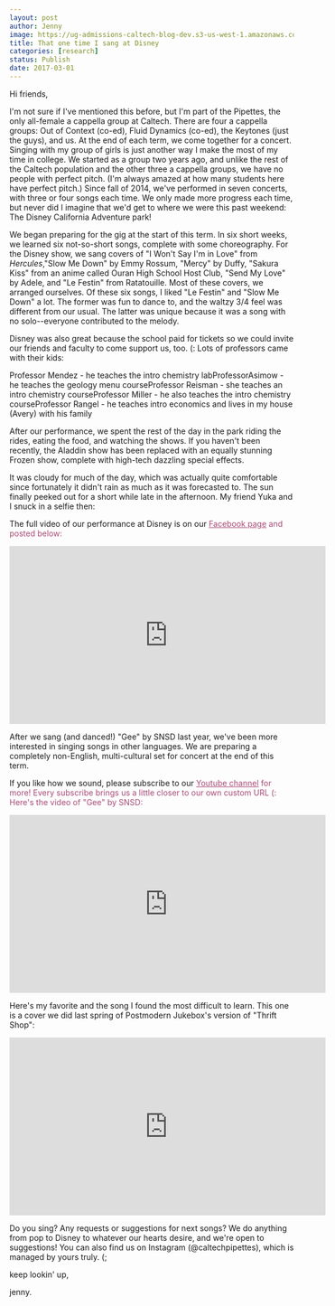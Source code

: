 ```yaml
---
layout: post
author: Jenny
image: https://ug-admissions-caltech-blog-dev.s3-us-west-1.amazonaws.com/old_pictures/caltech_as_it_happens/6a0105349b8251970b01b7c8d96cc8970b.jpg
title: That one time I sang at Disney
categories: [research]
status: Publish
date: 2017-03-01
---
```



Hi friends,

I'm not sure if I've mentioned this before, but I'm part of the Pipettes, the only all-female a cappella group at Caltech. There are four a cappella groups: Out of Context (co-ed), Fluid Dynamics (co-ed), the Keytones (just the guys), and us. At the end of each term, we come together for a concert. Singing with my group of girls is just another way I make the most of my time in college. We started as a group two years ago, and unlike the rest of the Caltech population and the other three a cappella groups, we have no people with perfect pitch. (I'm always amazed at how many students here have perfect pitch.) Since fall of 2014, we've performed in seven concerts, with three or four songs each time. We only made more progress each time, but never did I imagine that we'd get to where we were this past weekend: The Disney California Adventure park!

We began preparing for the gig at the start of this term. In six short weeks, we learned six not-so-short songs, complete with some choreography. For the Disney show, we sang covers of "I Won't Say I'm in Love" from *Hercules*,"Slow Me Down" by Emmy Rossum, "Mercy" by Duffy, "Sakura Kiss" from an anime called Ouran High School Host Club, "Send My Love" by Adele, and "Le Festin" from Ratatouille. Most of these covers, we arranged ourselves. Of these six songs, I liked "Le Festin" and "Slow Me Down" a lot. The former was fun to dance to, and the waltzy 3/4 feel was different from our usual. The latter was unique because it was a song with no solo--everyone contributed to the melody.

Disney was also great because the school paid for tickets so we could invite our friends and faculty to come support us, too. (: Lots of professors came with their kids:

Professor Mendez - he teaches the intro chemistry labProfessorAsimow - he teaches the geology menu courseProfessor Reisman - she teaches an intro chemistry courseProfessor Miller - he also teaches the intro chemistry courseProfessor Rangel - he teaches intro economics and lives in my house (Avery) with his family

After our performance, we spent the rest of the day in the park riding the rides, eating the food, and watching the shows. If you haven't been recently, the Aladdin show has been replaced with an equally stunning Frozen show, complete with high-tech dazzling special effects.

It was cloudy for much of the day, which was actually quite comfortable since fortunately it didn't rain as much as it was forecasted to. The sun finally peeked out for a short while late in the afternoon. My friend Yuka and I snuck in a selfie then:

The full video of our performance at Disney is on our <span style="color: #a94a76;"><a href="https://www.facebook.com/CaltechPipettes/" rel="noopener noreferrer" style="color: #a94a76;" target="_blank">Facebook page</a> and posted below:

<iframe allowfullscreen="true" allowtransparency="true" frameborder="0" height="315" scrolling="no" src="https://www.facebook.com/plugins/video.php?href=https%3A%2F%2Fwww.facebook.com%2FCaltechPipettes%2Fvideos%2F1891778694416447%2F&amp;show_text=0&amp;width=560" style="border: none; overflow: hidden;" width="560"></iframe>

After we sang (and danced!) "Gee" by SNSD last year, we've been more interested in singing songs in other languages. We are preparing a completely non-English, multi-cultural set for concert at the end of this term.

If you like how we sound, please subscribe to our <span style="color: #a94a76;"><a href="https://www.youtube.com/channel/UCkHVoWtlEhoMUjbkeAHrzDg" rel="noopener noreferrer" style="color: #a94a76;" target="_blank">Youtube channel</a> for more! Every subscribe brings us a little closer to our own custom URL (: Here's the video of "Gee" by SNSD:

<p class="asset-video" style="text-align: center;"><iframe allowfullscreen="" frameborder="0" height="315" src="https://www.youtube.com/embed/dYRjjVCQP7U" width="560"></iframe>

<p class="asset-video" style="text-align: left;">Here's my favorite and the song I found the most difficult to learn. This one is a cover we did last spring of Postmodern Jukebox's version of "Thrift Shop":

<p class="asset-video" style="text-align: center;"><iframe allowfullscreen="" frameborder="0" height="315" src="https://www.youtube.com/embed/C5Pe-0pns8c" width="560"></iframe>

Do you sing? Any requests or suggestions for next songs? We do anything from pop to Disney to whatever our hearts desire, and we're open to suggestions! You can also find us on Instagram (@caltechpipettes), which is managed by yours truly. (;

keep lookin' up,

jenny.

